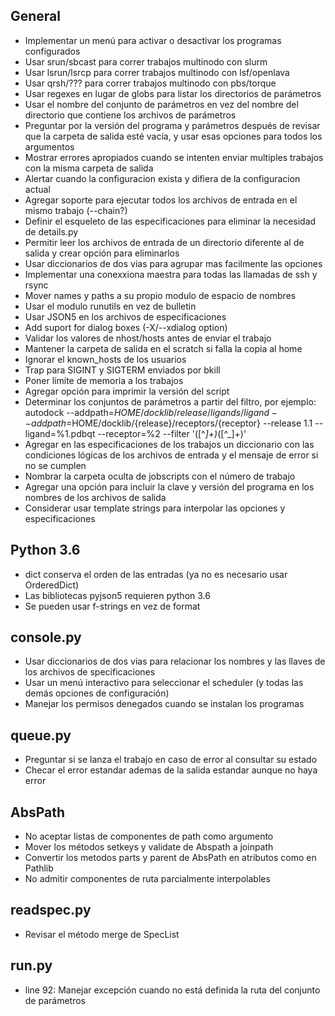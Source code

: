 General
-------

- Implementar un menú para activar o desactivar los programas configurados
- Usar srun/sbcast para correr trabajos multinodo con slurm
- Usar lsrun/lsrcp para correr trabajos multinodo con lsf/openlava
- Usar qrsh/??? para correr trabajos multinodo con pbs/torque
- Usar regexes en lugar de globs para listar los directorios de parámetros
- Usar el nombre del conjunto de parámetros en vez del nombre del directorio que contiene los archivos de parámetros
- Preguntar por la versión del programa y parámetros después de revisar que la carpeta de salida esté vacía, y usar esas opciones para todos los argumentos
- Mostrar errores apropiados cuando se intenten enviar multiples trabajos con la misma carpeta de salida
- Alertar cuando la configuracion exista y difiera de la configuracion actual
- Agregar soporte para ejecutar todos los archivos de entrada en el mismo trabajo (--chain?)
- Definir el esqueleto de las especificaciones para eliminar la necesidad de details.py
- Permitir leer los archivos de entrada de un directorio diferente al de salida y crear opción para eliminarlos
- Usar diccionarios de dos vias para agrupar mas facilmente las opciones
- Implementar una conexxiona maestra para todas las llamadas de ssh y rsync
- Mover names y paths a su propio modulo de espacio de nombres
- Usar el modulo runutils en vez de bulletin
- Usar JSON5 en los archivos de especificaciones
- Add suport for dialog boxes (-X/--xdialog option)
- Validar los valores de nhost/hosts antes de enviar el trabajo
- Mantener la carpeta de salida en el scratch si falla la copia al home
- Ignorar el known_hosts de los usuarios
- Trap para SIGINT y SIGTERM enviados por bkill
- Poner límite de memoria a los trabajos
- Agregar opción para imprimir la versión del script
- Determinar los conjuntos de parámetros a partir del filtro, por ejemplo: autodock --addpath=$HOME/docklib/{release}/ligands/{ligand} --addpath=$HOME/docklib/{release}/receptors/{receptor} --release 1.1 --ligand=%1.pdbqt --receptor=%2 --filter '([^_]+)_([^_]+)'
- Agregar en las especificaciones de los trabajos un diccionario con las condiciones lógicas de los archivos de entrada y el mensaje de error si no se cumplen
- Nombrar la carpeta oculta de jobscripts con el número de trabajo
- Agregar una opción para incluir la clave y versión del programa en los nombres de los archivos de salida
- Considerar usar template strings para interpolar las opciones y especificaciones

Python 3.6
----------

- dict conserva el orden de las entradas (ya no es necesario usar OrderedDict)
- Las bibliotecas pyjson5 requieren python 3.6
- Se pueden usar f-strings en vez de format

console.py
----------

- Usar diccionarios de dos vias para relacionar los nombres y las llaves de los archivos de specificaciones
- Usar un menú interactivo para seleccionar el scheduler (y todas las demás opciones de configuración)
- Manejar los permisos denegados cuando se instalan los programas

queue.py
----------

- Preguntar si se lanza el trabajo en caso de error al consultar su estado
- Checar el error estandar ademas de la salida estandar aunque no haya error

AbsPath
------------------

- No aceptar listas de componentes de path como argumento
- Mover los métodos setkeys y validate de Abspath a joinpath
- Convertir los metodos parts y parent de AbsPath en atributos como en Pathlib
- No admitir componentes de ruta parcialmente interpolables

readspec.py
-----------

- Revisar el método merge de SpecList

run.py
------

- line 92: Manejar excepción cuando no está definida la ruta del conjunto de parámetros
